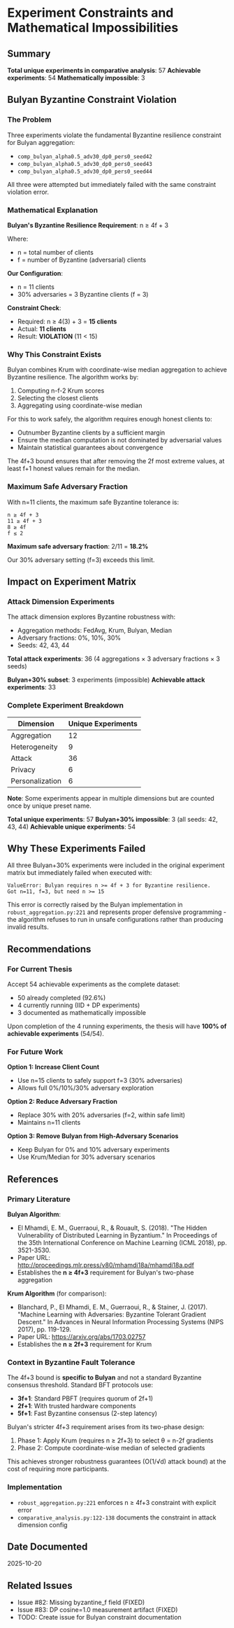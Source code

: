# Experiment Constraints and Mathematical Impossibilities

## Summary

**Total unique experiments in comparative analysis**: 57
**Achievable experiments**: 54
**Mathematically impossible**: 3

## Bulyan Byzantine Constraint Violation

### The Problem

Three experiments violate the fundamental Byzantine resilience constraint for Bulyan aggregation:

- `comp_bulyan_alpha0.5_adv30_dp0_pers0_seed42`
- `comp_bulyan_alpha0.5_adv30_dp0_pers0_seed43`
- `comp_bulyan_alpha0.5_adv30_dp0_pers0_seed44`

All three were attempted but immediately failed with the same constraint violation error.

### Mathematical Explanation

**Bulyan's Byzantine Resilience Requirement**: n ≥ 4f + 3

Where:
- n = total number of clients
- f = number of Byzantine (adversarial) clients

**Our Configuration**:
- n = 11 clients
- 30% adversaries = 3 Byzantine clients (f = 3)

**Constraint Check**:
- Required: n ≥ 4(3) + 3 = **15 clients**
- Actual: **11 clients**
- Result: **VIOLATION** (11 < 15)

### Why This Constraint Exists

Bulyan combines Krum with coordinate-wise median aggregation to achieve Byzantine resilience. The algorithm works by:

1. Computing n-f-2 Krum scores
2. Selecting the closest clients
3. Aggregating using coordinate-wise median

For this to work safely, the algorithm requires enough honest clients to:
- Outnumber Byzantine clients by a sufficient margin
- Ensure the median computation is not dominated by adversarial values
- Maintain statistical guarantees about convergence

The 4f+3 bound ensures that after removing the 2f most extreme values, at least f+1 honest values remain for the median.

### Maximum Safe Adversary Fraction

With n=11 clients, the maximum safe Byzantine tolerance is:

```
n ≥ 4f + 3
11 ≥ 4f + 3
8 ≥ 4f
f ≤ 2
```

**Maximum safe adversary fraction**: 2/11 = **18.2%**

Our 30% adversary setting (f=3) exceeds this limit.

## Impact on Experiment Matrix

### Attack Dimension Experiments

The attack dimension explores Byzantine robustness with:
- Aggregation methods: FedAvg, Krum, Bulyan, Median
- Adversary fractions: 0%, 10%, 30%
- Seeds: 42, 43, 44

**Total attack experiments**: 36 (4 aggregations × 3 adversary fractions × 3 seeds)

**Bulyan+30% subset**: 3 experiments (impossible)
**Achievable attack experiments**: 33

### Complete Experiment Breakdown

| Dimension       | Unique Experiments |
|-----------------|-------------------|
| Aggregation     | 12                |
| Heterogeneity   | 9                 |
| Attack          | 36                |
| Privacy         | 6                 |
| Personalization | 6                 |

**Note**: Some experiments appear in multiple dimensions but are counted once by unique preset name.

**Total unique experiments**: 57
**Bulyan+30% impossible**: 3 (all seeds: 42, 43, 44)
**Achievable unique experiments**: 54

## Why These Experiments Failed

All three Bulyan+30% experiments were included in the original experiment matrix but immediately failed when executed with:

```
ValueError: Bulyan requires n >= 4f + 3 for Byzantine resilience.
Got n=11, f=3, but need n >= 15
```

This error is correctly raised by the Bulyan implementation in `robust_aggregation.py:221` and represents proper defensive programming - the algorithm refuses to run in unsafe configurations rather than producing invalid results.

## Recommendations

### For Current Thesis

Accept 54 achievable experiments as the complete dataset:
- 50 already completed (92.6%)
- 4 currently running (IID + DP experiments)
- 3 documented as mathematically impossible

Upon completion of the 4 running experiments, the thesis will have **100% of achievable experiments** (54/54).

### For Future Work

**Option 1: Increase Client Count**
- Use n=15 clients to safely support f=3 (30% adversaries)
- Allows full 0%/10%/30% adversary exploration

**Option 2: Reduce Adversary Fraction**
- Replace 30% with 20% adversaries (f=2, within safe limit)
- Maintains n=11 clients

**Option 3: Remove Bulyan from High-Adversary Scenarios**
- Keep Bulyan for 0% and 10% adversary experiments
- Use Krum/Median for 30% adversary scenarios

## References

### Primary Literature

**Bulyan Algorithm**:
- El Mhamdi, E. M., Guerraoui, R., & Rouault, S. (2018). "The Hidden Vulnerability of Distributed Learning in Byzantium." In Proceedings of the 35th International Conference on Machine Learning (ICML 2018), pp. 3521-3530.
- Paper URL: http://proceedings.mlr.press/v80/mhamdi18a/mhamdi18a.pdf
- Establishes the **n ≥ 4f+3** requirement for Bulyan's two-phase aggregation

**Krum Algorithm** (for comparison):
- Blanchard, P., El Mhamdi, E. M., Guerraoui, R., & Stainer, J. (2017). "Machine Learning with Adversaries: Byzantine Tolerant Gradient Descent." In Advances in Neural Information Processing Systems (NIPS 2017), pp. 119-129.
- Paper URL: https://arxiv.org/abs/1703.02757
- Establishes the **n ≥ 2f+3** requirement for Krum

### Context in Byzantine Fault Tolerance

The 4f+3 bound is **specific to Bulyan** and not a standard Byzantine consensus threshold. Standard BFT protocols use:
- **3f+1**: Standard PBFT (requires quorum of 2f+1)
- **2f+1**: With trusted hardware components
- **5f+1**: Fast Byzantine consensus (2-step latency)

Bulyan's stricter 4f+3 requirement arises from its two-phase design:
1. Phase 1: Apply Krum (requires n ≥ 2f+3) to select θ = n-2f gradients
2. Phase 2: Compute coordinate-wise median of selected gradients

This achieves stronger robustness guarantees (O(1/√d) attack bound) at the cost of requiring more participants.

### Implementation

- `robust_aggregation.py:221` enforces n ≥ 4f+3 constraint with explicit error
- `comparative_analysis.py:122-138` documents the constraint in attack dimension config

## Date Documented

2025-10-20

## Related Issues

- Issue #82: Missing byzantine_f field (FIXED)
- Issue #83: DP cosine=1.0 measurement artifact (FIXED)
- TODO: Create issue for Bulyan constraint documentation
